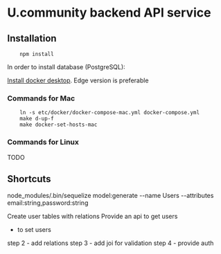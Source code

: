 # U.community backend API service

## Installation

```
    npm install
```

In order to install database (PostgreSQL):

[Install docker desktop](https://www.docker.com/products/docker-desktop). Edge version is preferable

### Commands for Mac

```
    ln -s etc/docker/docker-compose-mac.yml docker-compose.yml
    make d-up-f
    make docker-set-hosts-mac
```

### Commands for Linux
TODO

## Shortcuts

node_modules/.bin/sequelize model:generate --name Users --attributes email:string,password:string

Create user tables with relations
Provide an api to get users
- to set users

step 2 - add relations
step 3 - add joi for validation
step 4 - provide auth
